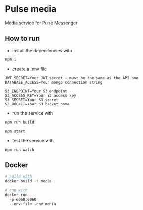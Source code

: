 # Pulse media

Media service for Pulse Messenger

## How to run

- install the dependencies with

```bash
npm i
```
  
- create a .env file

```env
JWT_SECRET=Your JWT secret - must be the same as the API one
DATABASE_ACCESS=Your mongo connection string

S3_ENDPOINT=Your S3 endpoint
S3_ACCESS_KEY=Your S3 access key
S3_SECRET=Your S3 secret
S3_BUCKET=Your S3 bucket name
```

- run the service with

```bash
npm run build

npm start
```

- test the service with

```bash
npm run watch
```

## Docker

```bash
# build with
docker build -t media .

# run with
docker run 
  -p 6060:6060
  --env-file .env media
```
